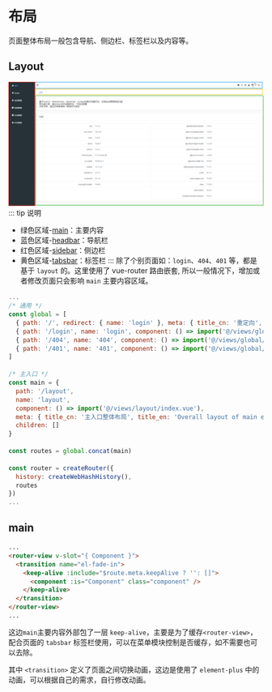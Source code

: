 # 布局
页面整体布局一般包含导航、侧边栏、标签栏以及内容等。

## Layout
![](/images/layout.png)
::: tip 说明
- 绿色区域-[main](https://github.com/gmingchen/vue3-element-plus-admin/tree/master/src/views/layout)：主要内容
- 蓝色区域-[headbar](https://github.com/gmingchen/vue3-element-plus-admin/tree/master/src/views/layout/components/headbar)：导航栏
- 红色区域-[sidebar](https://github.com/gmingchen/vue3-element-plus-admin/tree/master/src/views/layout/components/sidebar)：侧边栏
- 黄色区域-[tabsbar](https://github.com/gmingchen/vue3-element-plus-admin/tree/master/src/views/layout/components/tabsbar)：标签栏
:::
除了个别页面如：`login`、`404`、`401` 等，都是基于 `layout` 的。这里使用了 vue-router 路由嵌套, 所以一般情况下，增加或者修改页面只会影响 `main` 主要内容区域。
``` js
...
/* 通用 */
const global = [
  { path: '/', redirect: { name: 'login' }, meta: { title_cn: '重定向', title_en: 'Redirect' } },
  { path: '/login', name: 'login', component: () => import('@/views/global/login.vue'), meta: { title_cn: '登录', title_en: 'Login' } },
  { path: '/404', name: '404', component: () => import('@/views/global/404.vue'), meta: { title_cn: '404', title_en: '404' } },
  { path: '/401', name: '401', component: () => import('@/views/global/401.vue'), meta: { title_cn: '401', title_en: '401' } }
]

/* 主入口 */
const main = {
  path: '/layout',
  name: 'layout',
  component: () => import('@/views/layout/index.vue'),
  meta: { title_cn: '主入口整体布局', title_en: 'Overall layout of main entrance' },
  children: []
}

const routes = global.concat(main)

const router = createRouter({
  history: createWebHashHistory(),
  routes
})
...
```

## main
``` html
...
<router-view v-slot="{ Component }">
  <transition name="el-fade-in">
    <keep-alive :include="$route.meta.keepAlive ? '': []">
      <component :is="Component" class="component" />
    </keep-alive>
  </transition>
</router-view>
...
```
这边`main`主要内容外部包了一层 `keep-alive`，主要是为了缓存`<router-view>`，配合页面的 `tabsbar` 标签栏使用，可以在菜单模块控制是否缓存，如不需要也可以去除。

其中 `<transition>` 定义了页面之间切换动画，这边是使用了 `element-plus` 中的动画，可以根据自己的需求，自行修改动画。
